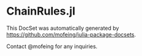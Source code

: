 # ChainRules.jl

This DocSet was automatically generated by https://github.com/mofeing/julia-package-docsets.

Contact @mofeing for any inquiries.
